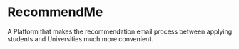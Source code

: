 # RecommendMe
A Platform that makes the recommendation email process between applying students and Universities much more convenient. 
